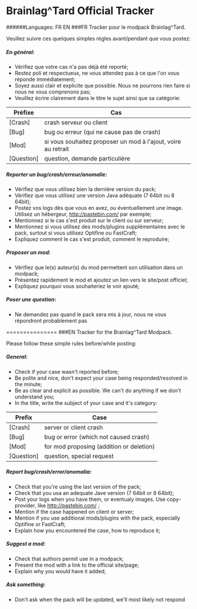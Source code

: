 # Brainlag^Tard Official Tracker
######Languages: FR EN
###FR
Tracker pour le modpack Brainlag^Tard.

Veuillez suivre ces quelques simples règles avant/pendant que vous postez:

##### En général:
- Vérifiez que votre cas n'a pas déjà été reporté;
- Restez poli et respectueux, ne vous attendez pas à ce que l'on vous réponde immédiatement;
- Soyez aussi clair et explicite que possible. Nous ne pourrons rien faire si nous ne vous comprenons pas;
- Veuillez écrire clairement dans le titre le sujet ainsi que sa catégorie:

Préfixe  | Cas
------------- | -------------
[Crash]  | crash serveur ou client
[Bug]  | bug ou erreur (qui ne cause pas de crash)
[Mod]  | si vous souhaitez proposer un mod à l'ajout, voire au retrait
[Question]  | question, demande particulière

##### Reporter un bug/crash/erreur/anomalie:
- Vérifiez que vous utilisez bien la dernière version du pack;
- Vérifiez que vous utilisez une version Java adéquate (7 64bit ou 8 64bit);
- Postez vos logs dès que vous en avez, ou éventuellement une image. Utilisez un hébergeur, http://pastebin.com/ par exemple;
- Mentionnez si le cas s'est produit sur le client ou sur serveur;
- Mentionnez si vous utilisez des mods/plugins supplémentaires avec le pack, surtout si vous utilisez Optifine ou FastCraft;
- Expliquez comment le cas s'est produit, comment le reproduire;

##### Proposer un mod:
- Vérifiez que le(s) auteur(s) du mod permettent son utilisation dans un modpack;
- Présentez rapidement le mod et ajoutez un lien vers le site/post officiel;
- Expliquez pourquoi vous souhaiteriez le voir ajouté;

##### Poser une question:
- Ne demandez pas quand le pack sera mis à jour, nous ne vous répondront probablement pas


===============
###EN
Tracker for the Brainlag^Tard Modpack.

Please follow these simple rules before/while posting:

##### General:
- Check if your case wasn't reported before;
- Be polite and nice, don't expect your case being responded/resolved in the minute;
- Be as clear and explicit as possible. We can't do anything if we don't understand you;
- In the title, write the subject of your case and it's category:

Prefix  | Case
------------- | -------------
[Crash]  | server or client crash
[Bug]  | bug or error (which not caused crash)
[Mod]  | for mod proposing (addition or deletion)
[Question]  | question, special request

##### Report bug/crash/error/anomalia:
- Check that you're using the last version of the pack;
- Check that you usa an adequate Jave version (7 64bit or 8 64bit);
- Post your logs when you have them, or eventualy images. Use copy-provider, like http://pastebin.com/ ;
- Mention if the case happened on client or server;
- Mention if you use additional mods/plugins with the pack, especially Optifine or FastCraft;
- Explain how you encountered the case, how to reproduce it;

##### Suggest a mod:
- Check that authors permit use in a modpack;
- Present the mod with a link to the official site/page;
- Explain why you would have it added;

##### Ask something:
- Don't ask when the pack will be updated, we'll most likely not respond

